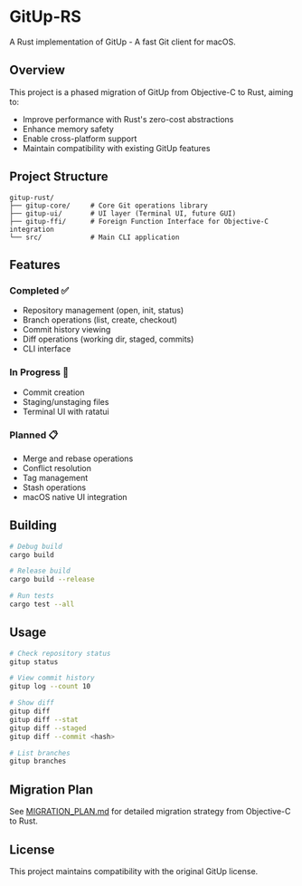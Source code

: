 # GitUp-RS

A Rust implementation of GitUp - A fast Git client for macOS.

## Overview

This project is a phased migration of GitUp from Objective-C to Rust, aiming to:
- Improve performance with Rust's zero-cost abstractions
- Enhance memory safety
- Enable cross-platform support
- Maintain compatibility with existing GitUp features

## Project Structure

```
gitup-rust/
├── gitup-core/     # Core Git operations library
├── gitup-ui/       # UI layer (Terminal UI, future GUI)
├── gitup-ffi/      # Foreign Function Interface for Objective-C integration
└── src/            # Main CLI application
```

## Features

### Completed ✅
- Repository management (open, init, status)
- Branch operations (list, create, checkout)
- Commit history viewing
- Diff operations (working dir, staged, commits)
- CLI interface

### In Progress 🚧
- Commit creation
- Staging/unstaging files
- Terminal UI with ratatui

### Planned 📋
- Merge and rebase operations
- Conflict resolution
- Tag management
- Stash operations
- macOS native UI integration

## Building

```bash
# Debug build
cargo build

# Release build
cargo build --release

# Run tests
cargo test --all
```

## Usage

```bash
# Check repository status
gitup status

# View commit history
gitup log --count 10

# Show diff
gitup diff
gitup diff --stat
gitup diff --staged
gitup diff --commit <hash>

# List branches
gitup branches
```

## Migration Plan

See [MIGRATION_PLAN.md](MIGRATION_PLAN.md) for detailed migration strategy from Objective-C to Rust.

## License

This project maintains compatibility with the original GitUp license.